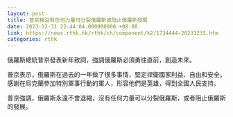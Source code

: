 ```yaml
---
layout: post
title: 普京稱沒有任何力量可分裂俄羅斯或阻止俄羅斯發展
date: 2023-12-31 22:44:04.000000000 +08:00
link: https://news.rthk.hk/rthk/ch/component/k2/1734444-20231231.htm
categories: rthk
---
```


俄羅斯總統普京發表新年致詞，強調俄羅斯必須勇往直前，創造未來。

普京表示，俄羅斯在過去的一年做了很多事情，堅定捍衛國家利益、自由和安全，感謝在烏克蘭參加特別軍事行動的軍人，形容他們是英雄，得到全國人民支持。

普京強調，俄羅斯永遠不會退縮，沒有任何力量可以分裂俄羅斯，或者阻止俄羅斯的發展。
